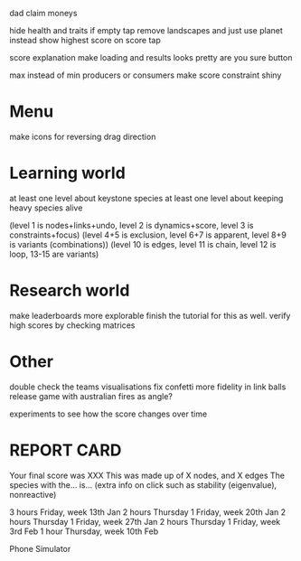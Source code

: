 dad
claim moneys

hide health and traits if empty tap
remove landscapes and just use planet instead
show highest score on score tap

score explanation
make loading and results looks pretty
are you sure button

max instead of min producers or consumers
make score constraint shiny



# Menu
make icons for reversing drag direction

# Learning world
at least one level about keystone species
at least one level about keeping heavy species alive

(level 1 is nodes+links+undo, level 2 is dynamics+score, level 3 is constraints+focus)
(level 4+5 is exclusion, level 6+7 is apparent, level 8+9 is variants (combinations))
(level 10 is edges, level 11 is chain, level 12 is loop, 13-15 are variants)

# Research world
make leaderboards more explorable
finish the tutorial for this as well.
verify high scores by checking matrices

# Other
double check the teams visualisations
fix confetti
more fidelity in link balls
release game with australian fires as angle?

experiments to see how the score changes over time

# REPORT CARD
Your final score was XXX
This was made up of X nodes, and X edges
The species with the... is...
(extra info on click such as stability (eigenvalue), nonreactive)

3 hours Friday,            week 13th Jan
2 hours Thursday 1 Friday, week 20th Jan
2 hours Thursday 1 Friday, week 27th Jan
2 hours Thursday 1 Friday, week 3rd Feb
1 hour Thursday,           week 10th Feb

Phone Simulator
